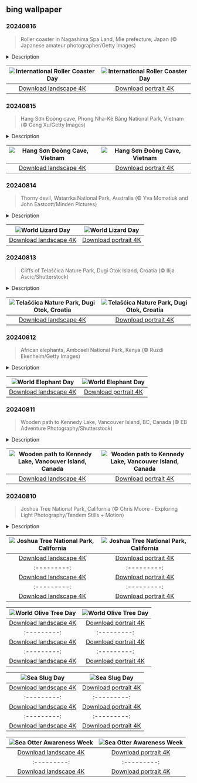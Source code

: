## bing wallpaper

### 20240816

> Roller coaster in Nagashima Spa Land, Mie prefecture, Japan (© Japanese amateur photographer/Getty Images)

<details>
<summary>Description</summary>

> From single rails to virtual reality, roller coasters have been thrilling people for centuries. Their origins can be traced back to 17th-century Russia, where wooden slides—'Russian Mountains'—provided seasonal entertainment. The first roller coaster was built in early 19th-century Paris, France. Called 'Les Montagnes Russes à Belleville,' it featured wheeled carts securely attached to tracks. By the 1900s, coasters were looping the loop for the first time.
> 
> Pictured here is a hybrid coaster that combines wood and steel—Hakugei, the White Whale of Japan in Nagashima Spa Land. Once known as White Cyclone, this beast underwent a transformation in 2019. The ride's wooden track was replaced with steel. Its metamorphosis not only revved up its velocity and propelled it to new heights but also introduced gravity-defying inversions. So, if you find yourself in Japan, brave the Hakugei—buckle up and take the plunge, and emerge with a tale as epic as the ride itself.
> 
> 

</details>

| ![International Roller Coaster Day](https://cn.bing.com/th?id=OHR.JapanRollerCoaster_EN-US9463845683_UHD.jpg&pid=hp&w=400&h=224&rs=1&c=4) | ![International Roller Coaster Day](https://cn.bing.com/th?id=OHR.JapanRollerCoaster_EN-US9463845683_1080x1920.jpg&pid=hp&w=155&h=315&rs=1&c=4) |
|:---------:|:---------:|
| [Download landscape 4K](https://cn.bing.com/th?id=OHR.JapanRollerCoaster_EN-US9463845683_UHD.jpg) | [Download portrait 4K](https://cn.bing.com/th?id=OHR.JapanRollerCoaster_EN-US9463845683_1080x1920.jpg) |

### 20240815

> Hang Sơn Đoòng cave, Phong Nha-Kẻ Bàng National Park, Vietnam (© Geng Xu/Getty Images)

<details>
<summary>Description</summary>

> In 1991, logger Hồ Khanh stumbled upon something big in what is now Vietnam's Phong Nha-Kẻ Bàng National Park. During a jungle expedition, he found the entrance to a cave with a roaring underground river. It was later named Hang Sơn Đoòng, or 'cave of the mountain river' and in 2009, the British Cave Research Association led an expedition to explore it. They realized something incredible: It was the world's largest cave. Hang Sơn Đoòng's main passage is 3.1 miles long, 490 feet wide, and 660 feet high. That's tall enough to fit a 40-story skyscraper.
> 
> Inside the cave, there is a 200-foot calcite barrier called the 'Great Wall of Vietnam' and stalagmites stretching as tall as 260 feet. It even has its own weather system; clouds form inside due to temperature differences between the cave air and the outside air. Moreover, an underground river links Hang Sơn Đoòng to the nearby Hang Thung cave, suggesting undiscovered depths. Given its fragile ecosystem, strict regulations are in place to preserve Hang Sơn Đoòng's pristine condition. Tours of the cave are limited to 1,000 visitors per year.
> 
> 

</details>

| ![Hang Sơn Đoòng Cave, Vietnam](https://cn.bing.com/th?id=OHR.HangCave_EN-US9374263509_UHD.jpg&pid=hp&w=400&h=224&rs=1&c=4) | ![Hang Sơn Đoòng Cave, Vietnam](https://cn.bing.com/th?id=OHR.HangCave_EN-US9374263509_1080x1920.jpg&pid=hp&w=155&h=315&rs=1&c=4) |
|:---------:|:---------:|
| [Download landscape 4K](https://cn.bing.com/th?id=OHR.HangCave_EN-US9374263509_UHD.jpg) | [Download portrait 4K](https://cn.bing.com/th?id=OHR.HangCave_EN-US9374263509_1080x1920.jpg) |

### 20240814

> Thorny devil, Watarrka National Park, Australia (© Yva Momatiuk and John Eastcott/Minden Pictures)

<details>
<summary>Description</summary>

> From mythology to movies, lizards have often been portrayed as scary reptiles. But they're not as dangerous as stories might lead you to believe. World Lizard Day is the perfect time to learn about these cold-blooded creatures. With more than 7,000 species, lizards have adapted to a wide range of environments—from deserts to rainforests. Take geckos—these little climbers have toe pads that let them scale walls and walk on ceilings. Then there are chameleons with their color-changing skin. While many think it's all about blending in, this ability is also used to communicate and regulate temperature.
> 
> Now let's focus on the peculiar creature in today's image, trekking across the arid landscape of Australia's Watarrka National Park. Meet the thorny devil, also known as the thorny dragon or moloch. With clever hydrophilic skin that channels moisture to its mouth, this reptile can hydrate just from the dew on its body. This allows it to thrive in extreme desert conditions where others would perish. On World Lizard Day, let's take a moment to appreciate these scaly wonders of the animal kingdom.
> 
> 

</details>

| ![World Lizard Day](https://cn.bing.com/th?id=OHR.WatarrkaLizard_EN-US2106702347_UHD.jpg&pid=hp&w=400&h=224&rs=1&c=4) | ![World Lizard Day](https://cn.bing.com/th?id=OHR.WatarrkaLizard_EN-US2106702347_1080x1920.jpg&pid=hp&w=155&h=315&rs=1&c=4) |
|:---------:|:---------:|
| [Download landscape 4K](https://cn.bing.com/th?id=OHR.WatarrkaLizard_EN-US2106702347_UHD.jpg) | [Download portrait 4K](https://cn.bing.com/th?id=OHR.WatarrkaLizard_EN-US2106702347_1080x1920.jpg) |

### 20240813

> Cliffs of Telašćica Nature Park, Dugi Otok Island, Croatia (© Ilija Ascic/Shutterstock)

<details>
<summary>Description</summary>

> Welcome to the slice of paradise that is Telašćica Nature Park, on the Croatian island of Dugi Otok. Pictured behind cliffs separating it from the Adriatic Sea is the park's Telašćica Bay, which stretches inland over 6 miles and is the largest natural harbor in the Adriatic. Dotted with islets and surrounded by small islands, its dramatic cliffs tower more than 520 feet above sea level and are known locally as the 'stene.' Other features of the park include 25 secluded beaches, as well as the therapeutic Mir salt lake known for its healing properties. So, the next time you're in the mood for island-hopping, come to Telašćica, where the land and sea play an endless game of tag.
> 
> 
> 
> 

</details>

| ![Telašćica Nature Park, Dugi Otok, Croatia](https://cn.bing.com/th?id=OHR.DugiOtokCroatia_EN-US1981524043_UHD.jpg&pid=hp&w=400&h=224&rs=1&c=4) | ![Telašćica Nature Park, Dugi Otok, Croatia](https://cn.bing.com/th?id=OHR.DugiOtokCroatia_EN-US1981524043_1080x1920.jpg&pid=hp&w=155&h=315&rs=1&c=4) |
|:---------:|:---------:|
| [Download landscape 4K](https://cn.bing.com/th?id=OHR.DugiOtokCroatia_EN-US1981524043_UHD.jpg) | [Download portrait 4K](https://cn.bing.com/th?id=OHR.DugiOtokCroatia_EN-US1981524043_1080x1920.jpg) |

### 20240812

> African elephants, Amboseli National Park, Kenya (© Ruzdi Ekenheim/Getty Images)

<details>
<summary>Description</summary>

> Get ready to celebrate elephants, the largest living land animals. There are three elephant species alive today: African bush, African forest, and Asian. All three species are endangered, and World Elephant Day is dedicated to highlighting the challenges they face, like the ivory trade and habitat loss.
> 
> Today's image features a herd of African elephants roaming the vast expanses of Amboseli National Park in Kenya. Elephants live in groups made up of several families led by a matriarch, an older female elephant, while males leave to live alone or in bachelor herds.
> 
> Thanks to conservation work and the support of the Maasai people, Amboseli is one of the best places in Africa to view large herds, against the dramatic backdrop of Mount Kilimanjaro.

</details>

| ![World Elephant Day](https://cn.bing.com/th?id=OHR.ElephantsAmboseli_EN-US1913542949_UHD.jpg&pid=hp&w=400&h=224&rs=1&c=4) | ![World Elephant Day](https://cn.bing.com/th?id=OHR.ElephantsAmboseli_EN-US1913542949_1080x1920.jpg&pid=hp&w=155&h=315&rs=1&c=4) |
|:---------:|:---------:|
| [Download landscape 4K](https://cn.bing.com/th?id=OHR.ElephantsAmboseli_EN-US1913542949_UHD.jpg) | [Download portrait 4K](https://cn.bing.com/th?id=OHR.ElephantsAmboseli_EN-US1913542949_1080x1920.jpg) |

### 20240811

> Wooden path to Kennedy Lake, Vancouver Island, BC, Canada (© EB Adventure Photography/Shutterstock)

<details>
<summary>Description</summary>

> Discover the beauty of Vancouver Island, Canada. The wooden pathway in today's image, surrounded by ancient pine and cedar trees, leads to Kennedy Lake, the largest freshwater body on the island. The lake covers a surface area of 16,000 acres. It is part of the ancestral lands of the Tla-o-qui-aht First Nation where the Clayoquot and Kennedy Rivers meet. Tofino, over 24 miles away, has a real surf vibe. This small coastal town is a sanctuary for hikers, bird watchers, artists, and dreamers. Famous for its mild winters and pleasant summers, it has been a filming location for movies like 'The Twilight Saga: New Moon' and 'One Week.'
> 
> 
> 
> 

</details>

| ![Wooden path to Kennedy Lake, Vancouver Island, Canada](https://cn.bing.com/th?id=OHR.TofinoVancouver_EN-US1466348668_UHD.jpg&pid=hp&w=400&h=224&rs=1&c=4) | ![Wooden path to Kennedy Lake, Vancouver Island, Canada](https://cn.bing.com/th?id=OHR.TofinoVancouver_EN-US1466348668_1080x1920.jpg&pid=hp&w=155&h=315&rs=1&c=4) |
|:---------:|:---------:|
| [Download landscape 4K](https://cn.bing.com/th?id=OHR.TofinoVancouver_EN-US1466348668_UHD.jpg) | [Download portrait 4K](https://cn.bing.com/th?id=OHR.TofinoVancouver_EN-US1466348668_1080x1920.jpg) |

### 20240810

> Joshua Tree National Park, California (© Chris Moore - Exploring Light Photography/Tandem Stills + Motion)

<details>
<summary>Description</summary>

> California's Joshua Tree National Park has a history that began way before it was made a national monument on August 10, 1936. Located where the Mojave and Colorado Deserts meet, it has been home to various cultures for thousands of years. Its earliest known residents were people from the Pinto Culture, who lived here from 8000 to 4000 BCE. Centuries later, this land was inhabited by the native Cahuilla, Serrano, and Chemehuevi peoples. The park's namesake, the Joshua tree, grows in a landscape covering 1,242 square miles. Despite their name, they are not really trees, but rather a kind of succulent. Native to southwest US and northern Mexico, they can grow up to 40 feet tall.
> 
> Today, Joshua Tree National Park invites adventurers to explore its terrain. Whether it's hiking through Hidden Valley, visiting the Cholla Cactus Garden, or marveling at Skull Rock, this national park has a lot to offer. By night, it becomes a stargazer's paradise, as seen in today's image. Whether you seek adventure or a moment of tranquility, Joshua Tree awaits with open skies.
> 
> 

</details>

| ![Joshua Tree National Park, California](https://cn.bing.com/th?id=OHR.JoshuaTreeNP_EN-US1399159741_UHD.jpg&pid=hp&w=400&h=224&rs=1&c=4) | ![Joshua Tree National Park, California](https://cn.bing.com/th?id=OHR.JoshuaTreeNP_EN-US1399159741_1080x1920.jpg&pid=hp&w=155&h=315&rs=1&c=4) |
|:---------:|:---------:|
| [Download landscape 4K](https://cn.bing.com/th?id=OHR.JoshuaTreeNP_EN-US1399159741_UHD.jpg) | [Download portrait 4K](https://cn.bing.com/th?id=OHR.JoshuaTreeNP_EN-US1399159741_1080x1920.jpg) || [Download portrait 4K](https://cn.bing.com/th?id=OHR.IncaRuinPeru_EN-US1209778539_1080x1920.jpg) |](https://cn.bing.com/th?id=OHR.SmokyMountainTrail_EN-US9730767535_1080x1920.jpg&pid=hp&w=155&h=315&rs=1&c=4) |
|:---------:|:---------:|
| [Download landscape 4K](https://cn.bing.com/th?id=OHR.SmokyMountainTrail_EN-US9730767535_UHD.jpg) | [Download portrait 4K](https://cn.bing.com/th?id=OHR.SmokyMountainTrail_EN-US9730767535_1080x1920.jpg) |S6936891495_UHD.jpg) | [Download portrait 4K](https://cn.bing.com/th?id=OHR.BardenasBiosphere_EN-US6936891495_1080x1920.jpg) |D.jpg) | [Download portrait 4K](https://cn.bing.com/th?id=OHR.LesBravesNormandy_EN-US6707866678_1080x1920.jpg) |789937_1080x1920.jpg&pid=hp&w=155&h=315&rs=1&c=4) |
|:---------:|:---------:|
| [Download landscape 4K](https://cn.bing.com/th?id=OHR.Cecropia_EN-US9602789937_UHD.jpg) | [Download portrait 4K](https://cn.bing.com/th?id=OHR.Cecropia_EN-US9602789937_1080x1920.jpg) |though olive trees do not grow very tall, usually no more than 30 feet, they live a very long time. One of the oldest known trees in the world, in Portugal, is believed to be 3,350 years old. Many live for millennia, their trunks growing thick and gnarled, and their branches bearing fruit century after century. As civilizations rise and fall around them, these hardy trees remain resilient and steadfast.
> 
> 

</details>

| ![World Olive Tree Day](https://cn.bing.com/th?id=OHR.OliveTreeDay_EN-US9460125670_UHD.jpg&pid=hp&w=400&h=224&rs=1&c=4) | ![World Olive Tree Day](https://cn.bing.com/th?id=OHR.OliveTreeDay_EN-US9460125670_1080x1920.jpg&pid=hp&w=155&h=315&rs=1&c=4) |
|:---------:|:---------:|
| [Download landscape 4K](https://cn.bing.com/th?id=OHR.OliveTreeDay_EN-US9460125670_UHD.jpg) | [Download portrait 4K](https://cn.bing.com/th?id=OHR.OliveTreeDay_EN-US9460125670_1080x1920.jpg) |pid=hp&w=155&h=315&rs=1&c=4) |
|:---------:|:---------:|
| [Download landscape 4K](https://cn.bing.com/th?id=OHR.MonksMound_EN-US9323884241_UHD.jpg) | [Download portrait 4K](https://cn.bing.com/th?id=OHR.MonksMound_EN-US9323884241_1080x1920.jpg) |](https://cn.bing.com/th?id=OHR.Calacas_EN-US6430903741_UHD.jpg) | [Download portrait 4K](https://cn.bing.com/th?id=OHR.Calacas_EN-US6430903741_1080x1920.jpg) |.com/th?id=OHR.SealRiver_EN-US6267835630_1080x1920.jpg&pid=hp&w=155&h=315&rs=1&c=4) |
|:---------:|:---------:|
| [Download landscape 4K](https://cn.bing.com/th?id=OHR.SealRiver_EN-US6267835630_UHD.jpg) | [Download portrait 4K](https://cn.bing.com/th?id=OHR.SealRiver_EN-US6267835630_1080x1920.jpg) |e a more fitting name. Someone call Terry.
> 
> 

</details>

| ![Sea Slug Day](https://cn.bing.com/th?id=OHR.SeaAngel_EN-US5531672696_UHD.jpg&pid=hp&w=400&h=224&rs=1&c=4) | ![Sea Slug Day](https://cn.bing.com/th?id=OHR.SeaAngel_EN-US5531672696_1080x1920.jpg&pid=hp&w=155&h=315&rs=1&c=4) |
|:---------:|:---------:|
| [Download landscape 4K](https://cn.bing.com/th?id=OHR.SeaAngel_EN-US5531672696_UHD.jpg) | [Download portrait 4K](https://cn.bing.com/th?id=OHR.SeaAngel_EN-US5531672696_1080x1920.jpg) |OHR.DarkSkyAcadia_EN-US6966527964_1080x1920.jpg) |.bing.com/th?id=OHR.GoldenJellyfish_EN-US6743816471_1080x1920.jpg&pid=hp&w=155&h=315&rs=1&c=4) |
|:---------:|:---------:|
| [Download landscape 4K](https://cn.bing.com/th?id=OHR.GoldenJellyfish_EN-US6743816471_UHD.jpg) | [Download portrait 4K](https://cn.bing.com/th?id=OHR.GoldenJellyfish_EN-US6743816471_1080x1920.jpg) |ng.com/th?id=OHR.LastDollarRoad_EN-US7923638318_UHD.jpg&pid=hp&w=400&h=224&rs=1&c=4) | ![First day of autumn](https://cn.bing.com/th?id=OHR.LastDollarRoad_EN-US7923638318_1080x1920.jpg&pid=hp&w=155&h=315&rs=1&c=4) |
|:---------:|:---------:|
| [Download landscape 4K](https://cn.bing.com/th?id=OHR.LastDollarRoad_EN-US7923638318_UHD.jpg) | [Download portrait 4K](https://cn.bing.com/th?id=OHR.LastDollarRoad_EN-US7923638318_1080x1920.jpg) |ppers who hunted otters to near extinction before they were protected by law. Although sea otter populations have rebounded, they are still considered endangered. Otters live along the Pacific Coast of North America, from California up to Alaska. Although they can walk on land, they almost never find the need or desire to, even when it's nap time. When they're ready for a snooze, they'll raft up, wrap themselves in a strand of kelp to keep them from drifting away, and recline on the world's biggest waterbed.

</details>

| ![Sea Otter Awareness Week](https://cn.bing.com/th?id=OHR.SitkaOtters_EN-US7714053956_UHD.jpg&pid=hp&w=400&h=224&rs=1&c=4) | ![Sea Otter Awareness Week](https://cn.bing.com/th?id=OHR.SitkaOtters_EN-US7714053956_1080x1920.jpg&pid=hp&w=155&h=315&rs=1&c=4) |
|:---------:|:---------:|
| [Download landscape 4K](https://cn.bing.com/th?id=OHR.SitkaOtters_EN-US7714053956_UHD.jpg) | [Download portrait 4K](https://cn.bing.com/th?id=OHR.SitkaOtters_EN-US7714053956_1080x1920.jpg) |oo_EN-US7569665443_UHD.jpg&pid=hp&w=400&h=224&rs=1&c=4) | ![World Bamboo Day](https://cn.bing.com/th?id=OHR.ArashiyamaBamboo_EN-US7569665443_1080x1920.jpg&pid=hp&w=155&h=315&rs=1&c=4) |
|:---------:|:---------:|
| [Download landscape 4K](https://cn.bing.com/th?id=OHR.ArashiyamaBamboo_EN-US7569665443_UHD.jpg) | [Download portrait 4K](https://cn.bing.com/th?id=OHR.ArashiyamaBamboo_EN-US7569665443_1080x1920.jpg) |